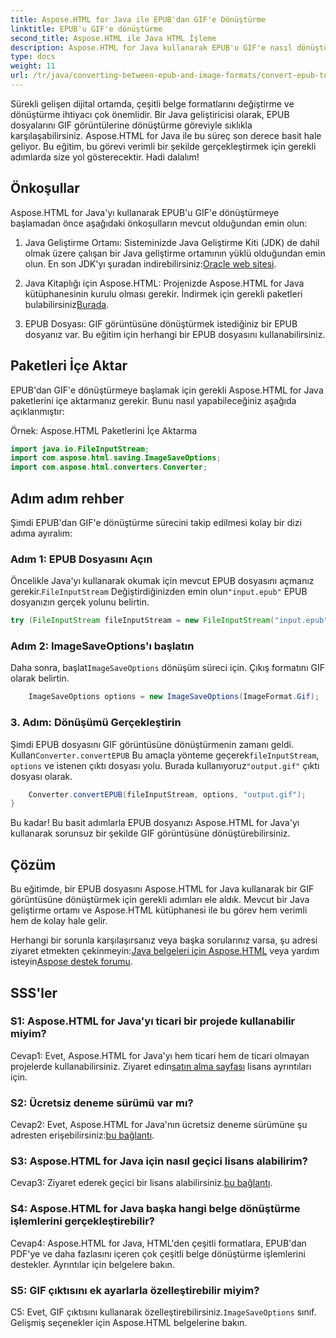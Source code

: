 ```yaml
---
title: Aspose.HTML for Java ile EPUB'dan GIF'e Dönüştürme
linktitle: EPUB'u GIF'e dönüştürme
second_title: Aspose.HTML ile Java HTML İşleme
description: Aspose.HTML for Java kullanarak EPUB'u GIF'e nasıl dönüştüreceğinizi öğrenin. Basit, verimli ve güvenilir.
type: docs
weight: 11
url: /tr/java/converting-between-epub-and-image-formats/convert-epub-to-gif/
---
```

Sürekli gelişen dijital ortamda, çeşitli belge formatlarını değiştirme ve dönüştürme ihtiyacı çok önemlidir. Bir Java geliştiricisi olarak, EPUB dosyalarını GIF görüntülerine dönüştürme göreviyle sıklıkla karşılaşabilirsiniz. Aspose.HTML for Java ile bu süreç son derece basit hale geliyor. Bu eğitim, bu görevi verimli bir şekilde gerçekleştirmek için gerekli adımlarda size yol gösterecektir. Hadi dalalım!

## Önkoşullar

Aspose.HTML for Java'yı kullanarak EPUB'u GIF'e dönüştürmeye başlamadan önce aşağıdaki önkoşulların mevcut olduğundan emin olun:

1. Java Geliştirme Ortamı:
    Sisteminizde Java Geliştirme Kiti (JDK) de dahil olmak üzere çalışan bir Java geliştirme ortamının yüklü olduğundan emin olun. En son JDK'yı şuradan indirebilirsiniz:[Oracle web sitesi](https://www.oracle.com/java/technologies/javase-downloads.html).

2. Java Kitaplığı için Aspose.HTML:
    Projenizde Aspose.HTML for Java kütüphanesinin kurulu olması gerekir. İndirmek için gerekli paketleri bulabilirsiniz[Burada](https://releases.aspose.com/html/java/).

3. EPUB Dosyası:
   GIF görüntüsüne dönüştürmek istediğiniz bir EPUB dosyanız var. Bu eğitim için herhangi bir EPUB dosyasını kullanabilirsiniz.

## Paketleri İçe Aktar

EPUB'dan GIF'e dönüştürmeye başlamak için gerekli Aspose.HTML for Java paketlerini içe aktarmanız gerekir. Bunu nasıl yapabileceğiniz aşağıda açıklanmıştır:

Örnek: Aspose.HTML Paketlerini İçe Aktarma
```java
import java.io.FileInputStream;
import com.aspose.html.saving.ImageSaveOptions;
import com.aspose.html.converters.Converter;
```

## Adım adım rehber

Şimdi EPUB'dan GIF'e dönüştürme sürecini takip edilmesi kolay bir dizi adıma ayıralım:

### Adım 1: EPUB Dosyasını Açın

 Öncelikle Java'yı kullanarak okumak için mevcut EPUB dosyasını açmanız gerekir.`FileInputStream` Değiştirdiğinizden emin olun`"input.epub"` EPUB dosyanızın gerçek yolunu belirtin.

```java
try (FileInputStream fileInputStream = new FileInputStream("input.epub")) {
```

### Adım 2: ImageSaveOptions'ı başlatın

 Daha sonra, başlat`ImageSaveOptions` dönüşüm süreci için. Çıkış formatını GIF olarak belirtin.

```java
    ImageSaveOptions options = new ImageSaveOptions(ImageFormat.Gif);
```

### 3. Adım: Dönüşümü Gerçekleştirin

 Şimdi EPUB dosyasını GIF görüntüsüne dönüştürmenin zamanı geldi. Kullan`Converter.convertEPUB` Bu amaçla yönteme geçerek`fileInputStream`, `options` ve istenen çıktı dosyası yolu. Burada kullanıyoruz`"output.gif"` çıktı dosyası olarak.

```java
    Converter.convertEPUB(fileInputStream, options, "output.gif");
}
```

Bu kadar! Bu basit adımlarla EPUB dosyanızı Aspose.HTML for Java'yı kullanarak sorunsuz bir şekilde GIF görüntüsüne dönüştürebilirsiniz.

## Çözüm

Bu eğitimde, bir EPUB dosyasını Aspose.HTML for Java kullanarak bir GIF görüntüsüne dönüştürmek için gerekli adımları ele aldık. Mevcut bir Java geliştirme ortamı ve Aspose.HTML kütüphanesi ile bu görev hem verimli hem de kolay hale gelir.

 Herhangi bir sorunla karşılaşırsanız veya başka sorularınız varsa, şu adresi ziyaret etmekten çekinmeyin:[Java belgeleri için Aspose.HTML](https://reference.aspose.com/html/java/) veya yardım isteyin[Aspose destek forumu](https://forum.aspose.com/).

## SSS'ler

### S1: Aspose.HTML for Java'yı ticari bir projede kullanabilir miyim?

Cevap1: Evet, Aspose.HTML for Java'yı hem ticari hem de ticari olmayan projelerde kullanabilirsiniz. Ziyaret edin[satın alma sayfası](https://purchase.aspose.com/buy) lisans ayrıntıları için.

### S2: Ücretsiz deneme sürümü var mı?

 Cevap2: Evet, Aspose.HTML for Java'nın ücretsiz deneme sürümüne şu adresten erişebilirsiniz:[bu bağlantı](https://releases.aspose.com/).

### S3: Aspose.HTML for Java için nasıl geçici lisans alabilirim?

 Cevap3: Ziyaret ederek geçici bir lisans alabilirsiniz.[bu bağlantı](https://purchase.aspose.com/temporary-license/).

### S4: Aspose.HTML for Java başka hangi belge dönüştürme işlemlerini gerçekleştirebilir?

Cevap4: Aspose.HTML for Java, HTML'den çeşitli formatlara, EPUB'dan PDF'ye ve daha fazlasını içeren çok çeşitli belge dönüştürme işlemlerini destekler. Ayrıntılar için belgelere bakın.

### S5: GIF çıktısını ek ayarlarla özelleştirebilir miyim?

 C5: Evet, GIF çıktısını kullanarak özelleştirebilirsiniz.`ImageSaveOptions` sınıf. Gelişmiş seçenekler için Aspose.HTML belgelerine bakın.